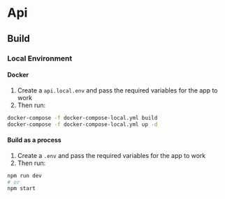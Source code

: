# Api

## Build

### Local Environment

#### Docker

1. Create a `api.local.env` and pass the required variables for the app to work
1. Then run:

```bash
docker-compose -f docker-compose-local.yml build
docker-compose -f docker-compose-local.yml up -d
```

#### Build as a process

1. Create a `.env` and pass the required variables for the app to work
1. Then run:

```bash
npm run dev
# or
npm start
```
